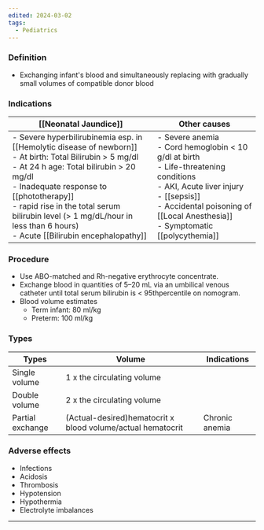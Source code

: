 ```yaml
---
edited: 2024-03-02
tags:
  - Pediatrics
---
```

### Definition
- Exchanging infant's blood and simultaneously replacing with gradually small volumes of compatible donor blood
### Indications

| [[Neonatal Jaundice]]                                                                                                                                                                                                                                                                                                                          | Other causes                                                                                                                                                                                                                    |
| ---------------------------------------------------------------------------------------------------------------------------------------------------------------------------------------------------------------------------------------------------------------------------------------------------------------------------------------------- | ------------------------------------------------------------------------------------------------------------------------------------------------------------------------------------------------------------------------------- |
| - Severe hyperbilirubinemia esp. in [[Hemolytic disease of newborn]] <br>	- At birth: Total Bilirubin > 5 mg/dl<br>	- At 24 h age: Total bilirubin > 20 mg/dl<br>	- Inadequate response to [[phototherapy]]<br>	- rapid rise in the total serum bilirubin level (> 1 mg/dL/hour in less than 6 hours)<br>	- Acute [[Bilirubin encephalopathy]] | - Severe anemia<br>	- Cord hemoglobin < 10 g/dl at birth<br>- Life-threatening conditions<br>	- AKI, Acute liver injury<br>	- [[sepsis]]<br>	- Accidental poisoning of [[Local Anesthesia]] <br>	- Symptomatic [[polycythemia]] |


### Procedure
- Use ABO-matched and Rh-negative erythrocyte concentrate.
- Exchange blood in quantities of 5–20 mL via an umbilical venous catheter until total serum bilirubin is < 95thpercentile on nomogram.
- Blood volume estimates
	- Term infant: 80 ml/kg
	- Preterm: 100 ml/kg
### Types

| Types            | Volume                                                      | Indications    |
| ---------------- | ----------------------------------------------------------- | -------------- |
| Single volume    | 1 x the circulating volume                                  |                |
| Double volume    | 2 x the circulating volume                                  |                |
| Partial exchange | (Actual-desired)hematocrit x blood volume/actual hematocrit | Chronic anemia |

### Adverse effects
- Infections
- Acidosis
- Thrombosis
- Hypotension
- Hypothermia
- Electrolyte imbalances

---
